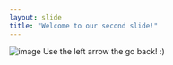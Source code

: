 ```yaml
---
layout: slide
title: "Welcome to our second slide!"
---
```

![image](https://user-images.githubusercontent.com/53129293/125842195-8e7d8cb7-82cb-4120-b86a-0cda20023147.png)
Use the left arrow the go back! :)
